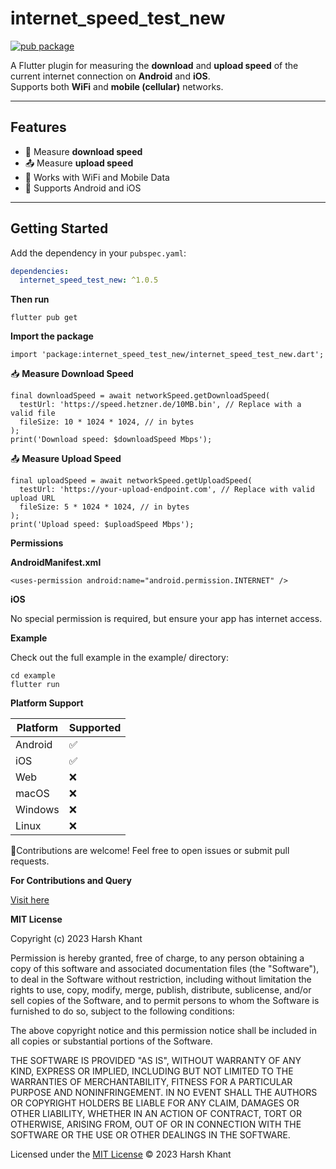 # internet_speed_test_new

[![pub package](https://img.shields.io/pub/v/internet_speed_test_new.svg)](https://pub.dev/packages/internet_speed_test_new)

A Flutter plugin for measuring the **download** and **upload speed** of the current internet connection on **Android** and **iOS**.  
Supports both **WiFi** and **mobile (cellular)** networks.

---

## Features

- 🚀 Measure **download speed**
- 📤 Measure **upload speed**
- 📡 Works with WiFi and Mobile Data
- 📱 Supports Android and iOS

---

## Getting Started

Add the dependency in your `pubspec.yaml`:

```yaml
dependencies:
  internet_speed_test_new: ^1.0.5
```
**Then run**
```termianl
flutter pub get
```


**Import the package**

```import
import 'package:internet_speed_test_new/internet_speed_test_new.dart';
```

📥 **Measure Download Speed**
```
final downloadSpeed = await networkSpeed.getDownloadSpeed(
  testUrl: 'https://speed.hetzner.de/10MB.bin', // Replace with a valid file
  fileSize: 10 * 1024 * 1024, // in bytes
);
print('Download speed: $downloadSpeed Mbps');
```

📤 **Measure Upload Speed**
```
final uploadSpeed = await networkSpeed.getUploadSpeed(
  testUrl: 'https://your-upload-endpoint.com', // Replace with valid upload URL
  fileSize: 5 * 1024 * 1024, // in bytes
);
print('Upload speed: $uploadSpeed Mbps');
```

**Permissions**

**AndroidManifest.xml**
```
<uses-permission android:name="android.permission.INTERNET" />
```

**iOS**

No special permission is required, but ensure your app has internet access.


**Example**

Check out the full example in the example/ directory:
```
cd example
flutter run
```

**Platform Support**


| Platform | Supported |
| -------- | --------- |
| Android  | ✅         |
| iOS      | ✅         |
| Web      | ❌         |
| macOS    | ❌         |
| Windows  | ❌         |
| Linux    | ❌         |




🙂Contributions are welcome! Feel free to open issues or submit pull requests.

**For Contributions and Query**

[Visit here](https://github.com/harshkhant5531/internet_speed_test_new_package/issues)


**MIT License**

Copyright (c) 2023 Harsh Khant

Permission is hereby granted, free of charge, to any person obtaining a copy
of this software and associated documentation files (the "Software"), to deal
in the Software without restriction, including without limitation the rights
to use, copy, modify, merge, publish, distribute, sublicense, and/or sell
copies of the Software, and to permit persons to whom the Software is
furnished to do so, subject to the following conditions:

The above copyright notice and this permission notice shall be included in all
copies or substantial portions of the Software.

THE SOFTWARE IS PROVIDED "AS IS", WITHOUT WARRANTY OF ANY KIND, EXPRESS OR
IMPLIED, INCLUDING BUT NOT LIMITED TO THE WARRANTIES OF MERCHANTABILITY,
FITNESS FOR A PARTICULAR PURPOSE AND NONINFRINGEMENT. IN NO EVENT SHALL THE
AUTHORS OR COPYRIGHT HOLDERS BE LIABLE FOR ANY CLAIM, DAMAGES OR OTHER
LIABILITY, WHETHER IN AN ACTION OF CONTRACT, TORT OR OTHERWISE, ARISING FROM,
OUT OF OR IN CONNECTION WITH THE SOFTWARE OR THE USE OR OTHER DEALINGS IN THE
SOFTWARE.

Licensed under the [MIT License](https://opensource.org/licenses/MIT) © 2023 Harsh Khant

